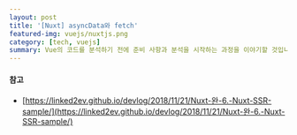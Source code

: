 ```yaml
---
layout: post
title: '[Nuxt] asyncData와 fetch'
featured-img: vuejs/nuxtjs.png
category: [tech, vuejs]
summary: Vue의 코드를 분석하기 전에 준비 사항과 분석을 시작하는 과정을 이야기할 것입니다.
---
```


#### 참고
- [https://linked2ev.github.io/devlog/2018/11/21/Nuxt-완-6.-Nuxt-SSR-sample/](https://linked2ev.github.io/devlog/2018/11/21/Nuxt-완-6.-Nuxt-SSR-sample/)